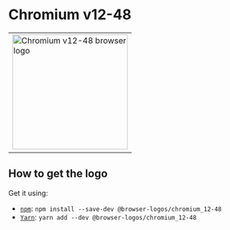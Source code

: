 Chromium v12-48
===============

<!-- markdownlint-disable line-length no-inline-html -->
<table>
    <tr height=240>
        <td>
            <a href="https://github.com/alrra/browser-logos/tree/896ab303b43decd25c518ea5dc0081e6974d344a/src/archive/chromium_12-48">
                <img width=230 src="https://raw.githubusercontent.com/alrra/browser-logos/896ab303b43decd25c518ea5dc0081e6974d344a/src/archive/chromium_12-48/chromium_12-48_512x512.png" alt="Chromium v12-48 browser logo">
            </a>
        </td>
    </tr>
</table>
<!-- markdownlint-enable line-length no-inline-html -->

How to get the logo
-------------------

Get it using:

* [`npm`][npm]: `npm install --save-dev @browser-logos/chromium_12-48`
* [`Yarn`][yarn]: `yarn add --dev @browser-logos/chromium_12-48`

<!-- Link labels: -->

[npm]: https://www.npmjs.com/
[yarn]: https://yarnpkg.com/
